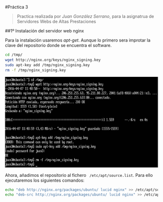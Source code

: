 #Práctica 3
>Practica realizada por *Juan González Serrano*, para la asignatrua de Servidores Webs de Altas Prestaciones

##1º Instalación del servidor web nginx

Para la instalación usaremos *apt-get*. Aunque lo primero sera improtar la clave del repositorio donde se encuentra el software.
```sh
cd /tmp/
wget http://nginx.org/keys/nginx_signing.key
sudo apt-key add /tmp/nginx_signing.key
rm -f /tmp/nginx_signing.key
```
  <p align="center">
  <img src="https://github.com/naujgs/SWAP1516/blob/master/Practica3/img/nginx_import_llave.jpg" height="300">
  </p>

Ahora, añadimos el repositorio al fichero ``` /etc/apt/source.list```. Para ello ejecutaremos los siguientes comandos:
```sh
echo "deb http://nginx.org/packages/ubuntu/ lucid nginx" >> /etc/apt/sources.list
echo "deb-src http://nginx.org/packages/ubuntu/ lucid nginx" >> /etc/apt/sources.list
```
